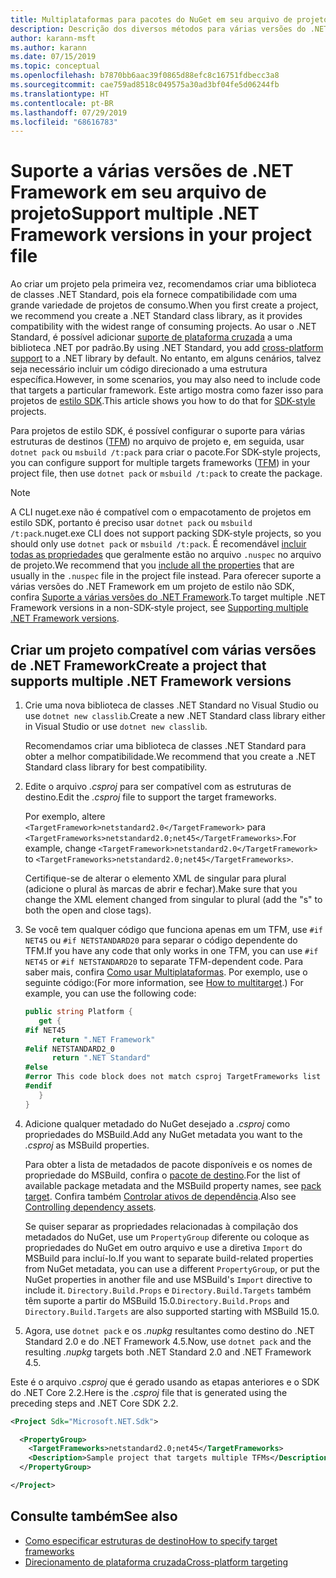 ```yaml
---
title: Multiplataformas para pacotes do NuGet em seu arquivo de projeto
description: Descrição dos diversos métodos para várias versões do .NET Framework de dentro de um único pacote do NuGet.
author: karann-msft
ms.author: karann
ms.date: 07/15/2019
ms.topic: conceptual
ms.openlocfilehash: b7870bb6aac39f0865d88efc8c16751fdbecc3a8
ms.sourcegitcommit: cae759ad8518c049575a30ad3bf04fe5d06244fb
ms.translationtype: HT
ms.contentlocale: pt-BR
ms.lasthandoff: 07/29/2019
ms.locfileid: "68616783"
---
```

# <a name="support-multiple-net-framework-versions-in-your-project-file"></a><span data-ttu-id="322a3-103">Suporte a várias versões de .NET Framework em seu arquivo de projeto</span><span class="sxs-lookup"><span data-stu-id="322a3-103">Support multiple .NET Framework versions in your project file</span></span>

<span data-ttu-id="322a3-104">Ao criar um projeto pela primeira vez, recomendamos criar uma biblioteca de classes .NET Standard, pois ela fornece compatibilidade com uma grande variedade de projetos de consumo.</span><span class="sxs-lookup"><span data-stu-id="322a3-104">When you first create a project, we recommend you create a .NET Standard class library, as it provides compatibility with the widest range of consuming projects.</span></span> <span data-ttu-id="322a3-105">Ao usar o .NET Standard, é possível adicionar [suporte de plataforma cruzada](/dotnet/standard/library-guidance/cross-platform-targeting) a uma biblioteca .NET por padrão.</span><span class="sxs-lookup"><span data-stu-id="322a3-105">By using .NET Standard, you add [cross-platform support](/dotnet/standard/library-guidance/cross-platform-targeting) to a .NET library by default.</span></span> <span data-ttu-id="322a3-106">No entanto, em alguns cenários, talvez seja necessário incluir um código direcionado a uma estrutura específica.</span><span class="sxs-lookup"><span data-stu-id="322a3-106">However, in some scenarios, you may also need to include code that targets a particular framework.</span></span> <span data-ttu-id="322a3-107">Este artigo mostra como fazer isso para projetos de [estilo SDK](../resources/check-project-format.md).</span><span class="sxs-lookup"><span data-stu-id="322a3-107">This article shows you how to do that for [SDK-style](../resources/check-project-format.md) projects.</span></span>

<span data-ttu-id="322a3-108">Para projetos de estilo SDK, é possível configurar o suporte para várias estruturas de destinos ([TFM](/dotnet/standard/frameworks)) no arquivo de projeto e, em seguida, usar `dotnet pack` ou `msbuild /t:pack` para criar o pacote.</span><span class="sxs-lookup"><span data-stu-id="322a3-108">For SDK-style projects, you can configure support for multiple targets frameworks ([TFM](/dotnet/standard/frameworks)) in your project file, then use `dotnet pack` or `msbuild /t:pack` to create the package.</span></span>

> [!NOTE]
> <span data-ttu-id="322a3-109">A CLI nuget.exe não é compatível com o empacotamento de projetos em estilo SDK, portanto é preciso usar `dotnet pack` ou `msbuild /t:pack`.</span><span class="sxs-lookup"><span data-stu-id="322a3-109">nuget.exe CLI does not support packing SDK-style projects, so you should only use `dotnet pack` or `msbuild /t:pack`.</span></span> <span data-ttu-id="322a3-110">É recomendável [incluir todas as propriedades](../reference/msbuild-targets.md#pack-target) que geralmente estão no arquivo `.nuspec` no arquivo de projeto.</span><span class="sxs-lookup"><span data-stu-id="322a3-110">We recommend that you [include all the properties](../reference/msbuild-targets.md#pack-target) that are usually in the `.nuspec` file in the project file instead.</span></span> <span data-ttu-id="322a3-111">Para oferecer suporte a várias versões do .NET Framework em um projeto de estilo não SDK, confira [Suporte a várias versões do .NET Framework](supporting-multiple-target-frameworks.md).</span><span class="sxs-lookup"><span data-stu-id="322a3-111">To target multiple .NET Framework versions in a non-SDK-style project, see [Supporting multiple .NET Framework versions](supporting-multiple-target-frameworks.md).</span></span>

## <a name="create-a-project-that-supports-multiple-net-framework-versions"></a><span data-ttu-id="322a3-112">Criar um projeto compatível com várias versões de .NET Framework</span><span class="sxs-lookup"><span data-stu-id="322a3-112">Create a project that supports multiple .NET Framework versions</span></span>

1. <span data-ttu-id="322a3-113">Crie uma nova biblioteca de classes .NET Standard no Visual Studio ou use `dotnet new classlib`.</span><span class="sxs-lookup"><span data-stu-id="322a3-113">Create a new .NET Standard class library either in Visual Studio or use `dotnet new classlib`.</span></span>

   <span data-ttu-id="322a3-114">Recomendamos criar uma biblioteca de classes .NET Standard para obter a melhor compatibilidade.</span><span class="sxs-lookup"><span data-stu-id="322a3-114">We recommend that you create a .NET Standard class library for best compatibility.</span></span>

2. <span data-ttu-id="322a3-115">Edite o arquivo *.csproj* para ser compatível com as estruturas de destino.</span><span class="sxs-lookup"><span data-stu-id="322a3-115">Edit the *.csproj* file to support the target frameworks.</span></span>

   <span data-ttu-id="322a3-116">Por exemplo, altere `<TargetFramework>netstandard2.0</TargetFramework>` para `<TargetFrameworks>netstandard2.0;net45</TargetFrameworks>`.</span><span class="sxs-lookup"><span data-stu-id="322a3-116">For example, change `<TargetFramework>netstandard2.0</TargetFramework>` to `<TargetFrameworks>netstandard2.0;net45</TargetFrameworks>`.</span></span>

   <span data-ttu-id="322a3-117">Certifique-se de alterar o elemento XML de singular para plural (adicione o plural às marcas de abrir e fechar).</span><span class="sxs-lookup"><span data-stu-id="322a3-117">Make sure that you change the XML element changed from singular to plural (add the "s" to both the open and close tags).</span></span>

3. <span data-ttu-id="322a3-118">Se você tem qualquer código que funciona apenas em um TFM, use `#if NET45` ou `#if NETSTANDARD20` para separar o código dependente do TFM.</span><span class="sxs-lookup"><span data-stu-id="322a3-118">If you have any code that only works in one TFM, you can use `#if NET45` or `#if NETSTANDARD20` to separate TFM-dependent code.</span></span> <span data-ttu-id="322a3-119">Para saber mais, confira [Como usar Multiplataformas](/dotnet/core/tutorials/libraries#how-to-multitarget). Por exemplo, use o seguinte código:</span><span class="sxs-lookup"><span data-stu-id="322a3-119">(For more information, see [How to multitarget](/dotnet/core/tutorials/libraries#how-to-multitarget).) For example, you can use the following code:</span></span>

   ```csharp
   public string Platform {
      get {
   #if NET45
         return ".NET Framework"
   #elif NETSTANDARD2_0
         return ".NET Standard"
   #else
   #error This code block does not match csproj TargetFrameworks list
   #endif
      }
   }
   ```

4. <span data-ttu-id="322a3-120">Adicione qualquer metadado do NuGet desejado a *.csproj* como propriedades do MSBuild.</span><span class="sxs-lookup"><span data-stu-id="322a3-120">Add any NuGet metadata you want to the *.csproj* as MSBuild properties.</span></span>

   <span data-ttu-id="322a3-121">Para obter a lista de metadados de pacote disponíveis e os nomes de propriedade do MSBuild, confira o [pacote de destino](../reference/msbuild-targets.md#pack-target).</span><span class="sxs-lookup"><span data-stu-id="322a3-121">For the list of available package metadata and the MSBuild property names, see [pack target](../reference/msbuild-targets.md#pack-target).</span></span> <span data-ttu-id="322a3-122">Confira também [Controlar ativos de dependência](../consume-packages/package-references-in-project-files.md#controlling-dependency-assets).</span><span class="sxs-lookup"><span data-stu-id="322a3-122">Also see [Controlling dependency assets](../consume-packages/package-references-in-project-files.md#controlling-dependency-assets).</span></span>

   <span data-ttu-id="322a3-123">Se quiser separar as propriedades relacionadas à compilação dos metadados do NuGet, use um `PropertyGroup` diferente ou coloque as propriedades do NuGet em outro arquivo e use a diretiva `Import` do MSBuild para incluí-lo.</span><span class="sxs-lookup"><span data-stu-id="322a3-123">If you want to separate build-related properties from NuGet metadata, you can use a different `PropertyGroup`, or put the NuGet properties in another file and use MSBuild's `Import` directive to include it.</span></span> <span data-ttu-id="322a3-124">`Directory.Build.Props` e `Directory.Build.Targets` também têm suporte a partir do MSBuild 15.0.</span><span class="sxs-lookup"><span data-stu-id="322a3-124">`Directory.Build.Props` and `Directory.Build.Targets` are also supported starting with MSBuild 15.0.</span></span>

5. <span data-ttu-id="322a3-125">Agora, use `dotnet pack` e os *.nupkg* resultantes como destino do .NET Standard 2.0 e do .NET Framework 4.5.</span><span class="sxs-lookup"><span data-stu-id="322a3-125">Now, use `dotnet pack` and the resulting *.nupkg* targets both .NET Standard 2.0 and .NET Framework 4.5.</span></span>

<span data-ttu-id="322a3-126">Este é o arquivo *.csproj* que é gerado usando as etapas anteriores e o SDK do .NET Core 2.2.</span><span class="sxs-lookup"><span data-stu-id="322a3-126">Here is the *.csproj* file that is generated using the preceding steps and .NET Core SDK 2.2.</span></span>

```xml
<Project Sdk="Microsoft.NET.Sdk">

  <PropertyGroup>
    <TargetFrameworks>netstandard2.0;net45</TargetFrameworks>
    <Description>Sample project that targets multiple TFMs</Description>
  </PropertyGroup>

</Project>
```

## <a name="see-also"></a><span data-ttu-id="322a3-127">Consulte também</span><span class="sxs-lookup"><span data-stu-id="322a3-127">See also</span></span>

* [<span data-ttu-id="322a3-128">Como especificar estruturas de destino</span><span class="sxs-lookup"><span data-stu-id="322a3-128">How to specify target frameworks</span></span>](/dotnet/standard/frameworks#how-to-specify-target-frameworks)
* [<span data-ttu-id="322a3-129">Direcionamento de plataforma cruzada</span><span class="sxs-lookup"><span data-stu-id="322a3-129">Cross-platform targeting</span></span>](/dotnet/standard/library-guidance/cross-platform-targeting)
